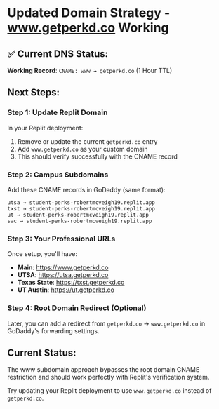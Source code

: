 # Updated Domain Strategy - www.getperkd.co Working

## ✅ Current DNS Status:
**Working Record**: `CNAME: www → getperkd.co` (1 Hour TTL)

## Next Steps:

### Step 1: Update Replit Domain
In your Replit deployment:
1. Remove or update the current `getperkd.co` entry
2. Add `www.getperkd.co` as your custom domain
3. This should verify successfully with the CNAME record

### Step 2: Campus Subdomains
Add these CNAME records in GoDaddy (same format):
```
utsa → student-perks-robertmcveigh19.replit.app
txst → student-perks-robertmcveigh19.replit.app
ut → student-perks-robertmcveigh19.replit.app
sac → student-perks-robertmcveigh19.replit.app
```

### Step 3: Your Professional URLs
Once setup, you'll have:
- **Main**: https://www.getperkd.co
- **UTSA**: https://utsa.getperkd.co
- **Texas State**: https://txst.getperkd.co
- **UT Austin**: https://ut.getperkd.co

### Step 4: Root Domain Redirect (Optional)
Later, you can add a redirect from `getperkd.co` → `www.getperkd.co` in GoDaddy's forwarding settings.

## Current Status:
The www subdomain approach bypasses the root domain CNAME restriction and should work perfectly with Replit's verification system.

Try updating your Replit deployment to use `www.getperkd.co` instead of `getperkd.co`.